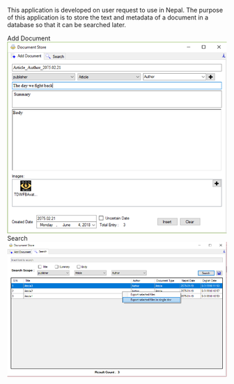 This application is developed on user request to use in Nepal. The purpose of this application is to store the text and metadata of a document in a database so that it can be searched later.

Add Document
![Add Document](Screenshots/AddDocument.PNG)
Search
![Search](Screenshots/Search.png)

